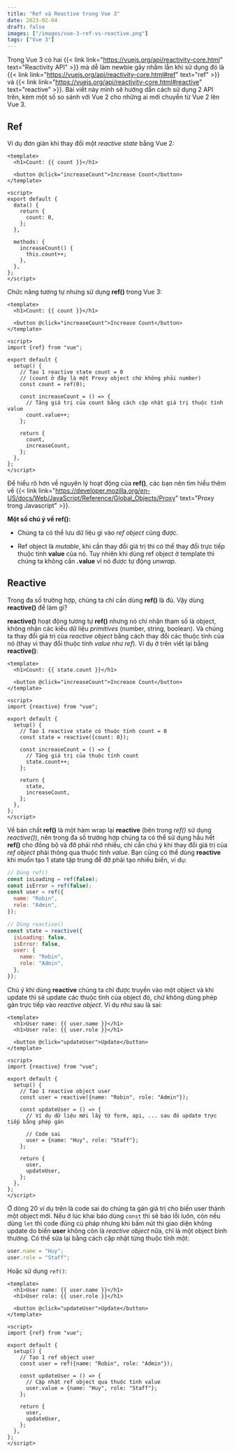 ```yaml
---
title: "Ref và Reactive trong Vue 3"
date: 2023-02-04
draft: false
images: ["/images/vue-3-ref-vs-reactive.png"]
tags: ["Vue 3"]
---
```


Trong Vue 3 có hai {{< link link="https://vuejs.org/api/reactivity-core.html" text="Reactivity API" >}} mà dễ làm newbie gây nhầm lẫn khi sử dụng đó là {{< link link="https://vuejs.org/api/reactivity-core.html#ref" text="ref" >}} và {{< link link="https://vuejs.org/api/reactivity-core.html#reactive" text="reactive" >}}. Bài viết này mình sẽ hướng dẫn cách sử dụng 2 API trên, kèm một số so sánh với Vue 2 cho những ai mới chuyển từ Vue 2 lên Vue 3.

## Ref

Ví dụ đơn giản khi thay đổi một _reactive state_ bằng Vue 2:

```vue
<template>
  <h1>Count: {{ count }}</h1>

  <button @click="increaseCount">Increase Count</button>
</template>

<script>
export default {
  data() {
    return {
      count: 0,
    };
  },

  methods: {
    increaseCount() {
      this.count++;
    },
  },
};
</script>
```

Chức năng tương tự nhưng sử dụng **ref()** trong Vue 3:

```vue
<template>
  <h1>Count: {{ count }}</h1>

  <button @click="increaseCount">Increase Count</button>
</template>

<script>
import {ref} from "vue";

export default {
  setup() {
    // Tạo 1 reactive state count = 0
    // (count ở đây là một Proxy object chứ không phải number)
    const count = ref(0);

    const increaseCount = () => {
      // Tăng giá trị của count bằng cách cập nhật giá trị thuộc tính value
      count.value++;
    };

    return {
      count,
      increaseCount,
    };
  },
};
</script>
```

Để hiểu rõ hơn về nguyên lý hoạt động của **ref()**, các bạn nên tìm hiểu thêm về {{< link link="https://developer.mozilla.org/en-US/docs/Web/JavaScript/Reference/Global_Objects/Proxy" text="Proxy trong Javascript" >}}.

**Một số chú ý về ref():**

- Chúng ta có thể lưu dữ liệu gì vào _ref object_ cũng được.

- Ref object là _mutable_, khi cần thay đổi giá trị thì có thể thay đổi trực tiếp thuộc tính **value** của nó. Tuy nhiên khi dùng ref object ở template thì chúng ta không cần **.value** vì nó được tự động _unwrap_.

## Reactive

Trong đa số trường hợp, chúng ta chỉ cần dùng **ref()** là đủ. Vậy dùng **reactive()** để làm gì?

**reactive()** hoạt động tương tự **ref()** nhưng nó chỉ nhận tham số là object, không nhận các kiểu dữ liệu _primitives_ (number, string, boolean). Và chúng ta thay đổi giá trị của _reactive object_ bằng cách thay đổi các thuộc tính của nó (thay vì thay đổi thuộc tính _value_ như _ref_). Ví dụ ở trên viết lại bằng **reactive()**:

```vue
<template>
  <h1>Count: {{ state.count }}</h1>

  <button @click="increaseCount">Increase Count</button>
</template>

<script>
import {reactive} from "vue";

export default {
  setup() {
    // Tạo 1 reactive state có thuộc tính count = 0
    const state = reactive({count: 0});

    const increaseCount = () => {
      // Tăng giá trị của thuộc tính count
      state.count++;
    };

    return {
      state,
      increaseCount,
    };
  },
};
</script>
```

Về bản chất **ref()** là một hàm wrap lại **reactive** (bên trong _ref()_ sử dụng _reactive()_), nên trong đa số trường hợp chúng ta có thể sử dụng hầu hết **ref()** cho đồng bộ và đỡ phải nhớ nhiều, chỉ cần chú ý khi thay đổi giá trị của _ref object_ phải thông qua thuộc tính _value_. Bạn cũng có thể dùng **reactive** khi muốn tạo 1 state tập trung để đỡ phải tạo nhiều biến, ví dụ:

```javascript
// Dùng ref()
const isLoading = ref(false);
const isError = ref(false);
const user = ref({
  name: "Robin",
  role: "Admin",
});

// Dùng reactive()
const state = reactive({
  isLoading: false,
  isError: false,
  user: {
    name: "Robin",
    role: "Admin",
  },
});
```

Chú ý khi dùng **reactive** chúng ta chỉ được truyền vào một object và khi update thì sẽ update các thuộc tính của object đó, chứ không dùng phép gán trực tiếp vào _reactive object_. Ví dụ như sau là sai:

```vue {hl_lines=["20"]}
<template>
  <h1>User name: {{ user.name }}</h1>
  <h1>User role: {{ user.role }}</h1>

  <button @click="updateUser">Update</button>
</template>

<script>
import {reactive} from "vue";

export default {
  setup() {
    // Tạo 1 reactive object user
    const user = reactive({name: "Robin", role: "Admin"});

    const updateUser = () => {
      // Ví dụ dữ liệu mới lấy từ form, api, ... sau đó update trực tiếp bằng phép gán

      // Code sai
      user = {name: "Huy", role: "Staff"};
    };

    return {
      user,
      updateUser,
    };
  },
};
</script>
```

Ở dòng 20 ví dụ trên là code sai do chúng ta gán giá trị cho biến user thành một object mới. Nếu ở lúc khai báo dùng `const` thì sẽ báo lỗi luôn, còn nếu dùng `let` thì code đúng cú pháp nhưng khi bấm nút thì giao diện không update do biến **user** không còn là _reactive object_ nữa, chỉ là một object bình thường. Có thể sửa lại bằng cách cập nhật từng thuộc tính một:

```javascript
user.name = "Huy";
user.role = "Staff";
```

Hoặc sử dụng `ref()`:

```vue {hl_lines=["14", "18"]}
<template>
  <h1>User name: {{ user.name }}</h1>
  <h1>User role: {{ user.role }}</h1>

  <button @click="updateUser">Update</button>
</template>

<script>
import {ref} from "vue";

export default {
  setup() {
    // Tạo 1 ref object user
    const user = ref({name: "Robin", role: "Admin"});

    const updateUser = () => {
      // Cập nhật ref object qua thuộc tính value
      user.value = {name: "Huy", role: "Staff"};
    };

    return {
      user,
      updateUser,
    };
  },
};
</script>
```
